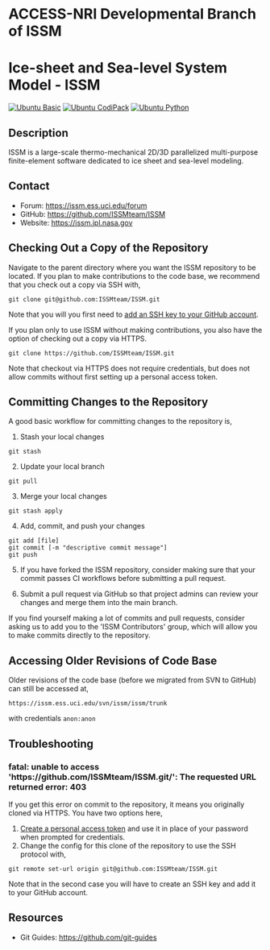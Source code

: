 # ACCESS-NRI Developmental Branch of ISSM

# Ice-sheet and Sea-level System Model - ISSM
[![Ubuntu Basic](https://github.com/ISSMteam/ISSM/actions/workflows/ubuntu-basic.yml/badge.svg)](https://github.com/ISSMteam/ISSM/actions/workflows/ubuntu-basic.yml)
[![Ubuntu CodiPack](https://github.com/ISSMteam/ISSM/actions/workflows/ubuntu-codipack.yml/badge.svg)](https://github.com/ISSMteam/ISSM/actions/workflows/ubuntu-codipack.yml)
[![Ubuntu Python](https://github.com/ISSMteam/ISSM/actions/workflows/ubuntu-python.yml/badge.svg)](https://github.com/ISSMteam/ISSM/actions/workflows/ubuntu-python.yml)

## Description
ISSM is a large-scale thermo-mechanical 2D/3D parallelized multi-purpose finite-element software dedicated to ice sheet and sea-level modeling.

## Contact
 - Forum:	https://issm.ess.uci.edu/forum
 - GitHub:	https://github.com/ISSMteam/ISSM
 - Website:	https://issm.jpl.nasa.gov

## Checking Out a Copy of the Repository
Navigate to the parent directory where you want the ISSM repository to be located. If you plan to make contributions to the code base, we recommend that you check out a copy via SSH with,
```
git clone git@github.com:ISSMteam/ISSM.git
```
Note that you will you first need to <a href="https://docs.github.com/en/authentication/connecting-to-github-with-ssh/adding-a-new-ssh-key-to-your-github-account" target="_blank">add an SSH key to your GitHub account</a>.

If you plan only to use ISSM without making contributions, you also have the option of checking out a copy via HTTPS.

```
git clone https://github.com/ISSMteam/ISSM.git
```
Note that checkout via HTTPS does not require credentials, but does not allow commits without first setting up a personal access token.

## Committing Changes to the Repository
A good basic workflow for committing changes to the repository is,

1. Stash your local changes
```
git stash
```

2. Update your local branch
```
git pull
```

3. Merge your local changes
```
git stash apply
```

4. Add, commit, and push your changes
```
git add [file]
git commit [-m "descriptive commit message"]
git push
```

5. If you have forked the ISSM repository, consider making sure that your commit passes CI workflows before submitting a pull request.

6. Submit a pull request via GitHub so that project admins can review your changes and merge them into the main branch.

If you find yourself making a lot of commits and pull requests, consider asking us to add you to the 'ISSM Contributors' group, which will allow you to make commits directly to the repository.

## Accessing Older Revisions of Code Base
Older revisions of the code base (before we migrated from SVN to GitHub) can still be accessed at,
```
https://issm.ess.uci.edu/svn/issm/issm/trunk
```
with credentials `anon:anon`

## Troubleshooting
### fatal: unable to access 'https[]()://github.com/ISSMteam/ISSM.git/': The requested URL returned error: 403
If you get this error on commit to the repository, it means you originally cloned via HTTPS. You have two options here,
1. <a href="https://docs.github.com/en/authentication/keeping-your-account-and-data-secure/managing-your-personal-access-tokens" target="_blank">Create a personal access token</a> and use it in place of your password when prompted for credentials.
2. Change the config for this clone of the repository to use the SSH protocol with,
````
git remote set-url origin git@github.com:ISSMteam/ISSM.git
````
Note that in the second case you will have to create an SSH key and add it to your GitHub account.

## Resources
 - Git Guides: https://github.com/git-guides
